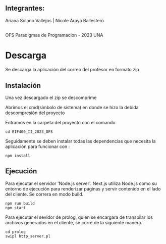 ## Integrantes:
Ariana Solano Vallejos | Nicole Araya Ballestero
##
OFS Paradigmas de Programacion - 2023
UNA

# Descarga

Se descarga la aplicación del correo del profesor en formato zip

## Instalación

Una vez descargado el zip se descomprime

Abrimos el cmd(símbolo de sistema) en donde se hizo la debida descompresión del proyecto

Entramos en la carpeta del proyecto con el comando

```
cd EIF400_II_2023_OFS
```

Seguidamente se deben instalar todas las dependencias que necesita la aplicación para funcionar con :

```
npm install 
```
## Ejecución

Para ejecutar el servidor 'Node.js server'. Next.js utiliza Node.js como su entorno de ejecución para renderizar páginas y servir contenido en el lado del cliente. Se correra en modo build.
```
npm run build
npm start
```

Para ejecutar el sevidor de prolog, quien se encargara de transpilar los archivos generados en el cliente, se corre de la siguiente manera.
```
cd prolog
swipl http_server.pl
```
